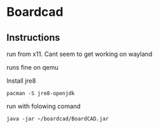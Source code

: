 # Boardcad

## Instructions

run from x11. Cant seem to get working on wayland

runs fine on qemu

Install jre8
```
pacman -S jre8-openjdk
```

run with folowing comand
```
java -jar ~/boardcad/BoardCAD.jar
```

